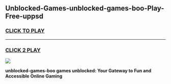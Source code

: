 
## Unblocked-Games-unblocked-games-boo-Play-Free-uppsd
<h3>
<a href="https://premium76.site?title=unblocked-games-boo&ref=18A">CLICK TO PLAY</a></h3>
<hr>

<h3>
<a href="https://premium76.site?title=unblocked-games-boo&ref=18A">CLICK 2 PLAY</a>
  
</h3>

<a href="https://premium76.site?title=unblocked-games-boo&ref=18A"><img src="https://clearcache.store/games.png"></a>


**unblocked-games-boo games unblocked: Your Gateway to Fun and Accessible Online Gaming**
